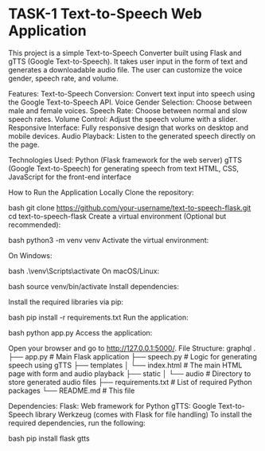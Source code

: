 # TASK-1 Text-to-Speech Web Application
This project is a simple Text-to-Speech Converter built using Flask and gTTS (Google Text-to-Speech). It takes user input in the form of text and generates a downloadable audio file. The user can customize the voice gender, speech rate, and volume.

Features:
Text-to-Speech Conversion: Convert text input into speech using the Google Text-to-Speech API.
Voice Gender Selection: Choose between male and female voices.
Speech Rate: Choose between normal and slow speech rates.
Volume Control: Adjust the speech volume with a slider.
Responsive Interface: Fully responsive design that works on desktop and mobile devices.
Audio Playback: Listen to the generated speech directly on the page.

Technologies Used:
Python (Flask framework for the web server)
gTTS (Google Text-to-Speech) for generating speech from text
HTML, CSS, JavaScript for the front-end interface

How to Run the Application Locally
Clone the repository:

bash
git clone https://github.com/your-username/text-to-speech-flask.git
cd text-to-speech-flask
Create a virtual environment (Optional but recommended):

bash
python3 -m venv venv
Activate the virtual environment:

On Windows:

bash
.\venv\Scripts\activate
On macOS/Linux:

bash
source venv/bin/activate
Install dependencies:

Install the required libraries via pip:

bash
pip install -r requirements.txt
Run the application:

bash
python app.py
Access the application:

Open your browser and go to http://127.0.0.1:5000/.
File Structure:
graphql
.
├── app.py               # Main Flask application
├── speech.py            # Logic for generating speech using gTTS
├── templates
│   └── index.html       # The main HTML page with form and audio playback
├── static
│   └── audio           # Directory to store generated audio files
├── requirements.txt     # List of required Python packages
└── README.md            # This file


Dependencies:
Flask: Web framework for Python
gTTS: Google Text-to-Speech library
Werkzeug (comes with Flask for file handling)
To install the required dependencies, run the following:

bash
pip install flask gtts
